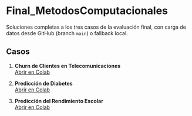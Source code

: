 
# Final_MetodosComputacionales

Soluciones completas a los tres casos de la evaluación final, con carga de datos desde GitHub (branch `main`) o fallback local.

## Casos

1. **Churn de Clientes en Telecomunicaciones**  
   [Abrir en Colab](https://colab.research.google.com/github/RobertoSam/Final_MetodosComputacionales/blob/main/Caso1_Churn.ipynb)

2. **Predicción de Diabetes**  
   [Abrir en Colab](https://colab.research.google.com/github/RobertoSam/Final_MetodosComputacionales/blob/main/Caso2_Diabetes.ipynb)

3. **Predicción del Rendimiento Escolar**  
   [Abrir en Colab](https://colab.research.google.com/github/RobertoSam/Final_MetodosComputacionales/blob/main/Caso3_Rendimiento.ipynb)

